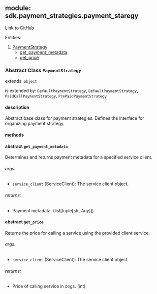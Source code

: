 ## module: sdk.payment_strategies.payment_staregy

<!-- TODO: Change module name when the name itself changes -->

[Link](https://github.com/singnet/snet-sdk-python/blob/master/snet/sdk/payment_strategies/payment_staregy.py) to GitHub

Entities:
1. [PaymentStrategy](#class-paymentstrategy)
   - [get_payment_metadata](#get_payment_metadata)
   - [get_price](#get_price)

### Abstract Class `PaymentStrategy`

extends: `object`

is extended by: `DefaultPaymentStrategy`, `DefaultPaymentStrategy`, `PaidCallPaymentStrategy`, `PrePaidPaymentStrategy`

#### description

Abstract base class for payment strategies. Defines the interface for organizing payment strategy.

#### methods

#### abstract `get_payment_metadata`

Determines and returns payment metadata for a specified service client.

###### args:

- `service_client` (ServiceClient): The service client object.

###### returns:

- Payment metadata. (list[tuple[str, Any]])

#### abstract `get_price`

Returns the price for calling a service using the provided client service.

###### args:

- `service_client` (ServiceClient): The service client object.

###### returns:

- Price of calling service in cogs. (int)

